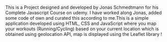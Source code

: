 This is a Project designed and developed by Jonas Schmedtmann for his Complete Javascript Course on udemy. I have worked along Jonas, added some code of own and curated this 
according to me.This is a simple application developed using HTML, CSS and JavaScript where you map your workouts (Running/Cycling) based on your current location which 
is obtained using geolocation API, map is displayed using the Leaflet library !
